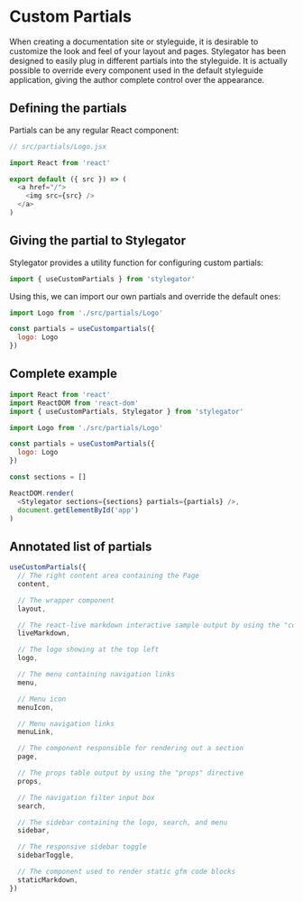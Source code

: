 # Custom Partials

When creating a documentation site or styleguide, it is desirable to customize the look and feel of your layout and pages. Stylegator has been designed to easily plug in different partials into the styleguide. It is actually possible to override every component used in the default styleguide application, giving the author complete control over the appearance.

## Defining the partials

Partials can be any regular React component:

```js
// src/partials/Logo.jsx

import React from 'react'

export default ({ src }) => (
  <a href="/">
    <img src={src} />
  </a>
)
```

## Giving the partial to Stylegator

Stylegator provides a utility function for configuring custom partials:

```js
import { useCustomPartials } from 'stylegator'
```

Using this, we can import our own partials and override the default ones:

```js
import Logo from './src/partials/Logo'

const partials = useCustompartials({
  logo: Logo
})
```

## Complete example

```js
import React from 'react'
import ReactDOM from 'react-dom'
import { useCustomPartials, Stylegator } from 'stylegator'

import Logo from './src/partials/Logo'

const partials = useCustomPartials({
  logo: Logo
})

const sections = []

ReactDOM.render(
  <Stylegator sections={sections} partials={partials} />,
  document.getElementById('app')
)

```

## Annotated list of partials

```js
useCustomPartials({
  // The right content area containing the Page
  content,

  // The wrapper component
  layout,

  // The react-live markdown interactive sample output by using the "code" directive
  liveMarkdown,

  // The logo showing at the top left
  logo,

  // The menu containing navigation links
  menu,

  // Menu icon
  menuIcon,

  // Menu navigation links
  menuLink,

  // The component responsible for rendering out a section
  page,

  // The props table output by using the "props" directive
  props,

  // The navigation filter input box
  search,

  // The sidebar containing the logo, search, and menu
  sidebar,

  // The responsive sidebar toggle
  sidebarToggle,

  // The component used to render static gfm code blocks
  staticMarkdown,
})
```
